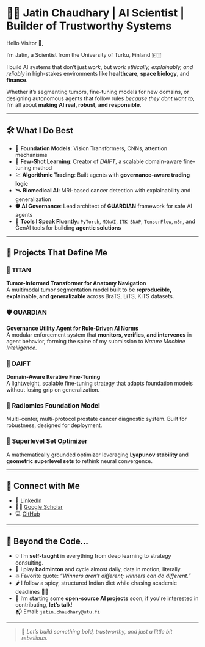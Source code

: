 # 👨‍🚀 Jatin Chaudhary | AI Scientist | Builder of Trustworthy Systems

Hello Visitor 👋, 

I’m Jatin, a Scientist from the University of Turku, Finland 🇫🇮  

I build AI systems that don’t just *work*, but *work ethically, explainably, and reliably* in high-stakes environments like **healthcare**, **space biology**, and **finance**.

Whether it’s segmenting tumors, fine-tuning models for new domains, or designing autonomous agents that follow rules *because they dont want to*, I’m all about **making AI real, robust, and responsible**.

----

## 🛠️ What I Do Best

- 🔬 **Foundation Models**: Vision Transformers, CNNs, attention mechanisms  
- 🧠 **Few-Shot Learning**: Creator of *DAIFT*, a scalable domain-aware fine-tuning method  
- 💹 **Algorithmic Trading**: Built agents with **governance-aware trading logic**  
- 🛰️ **Biomedical AI**: MRI-based cancer detection with explainability and generalization  
- 🛡️ **AI Governance**: Lead architect of **GUARDIAN** framework for safe AI agents  
- 🧰 **Tools I Speak Fluently**: `PyTorch`, `MONAI`, `ITK-SNAP`, `TensorFlow`, `n8n`, and GenAI tools for building **agentic solutions**

----

## 🚀 Projects That Define Me

### 🧠 TITAN  
**Tumor-Informed Transformer for Anatomy Navigation**  
A multimodal tumor segmentation model built to be **reproducible, explainable, and generalizable** across BraTS, LiTS, KiTS datasets.

### 🛡️ GUARDIAN  
**Governance Utility Agent for Rule-Driven AI Norms**  
A modular enforcement system that **monitors, verifies, and intervenes** in agent behavior, forming the spine of my submission to *Nature Machine Intelligence*.

### 🧬 DAIFT  
**Domain-Aware Iterative Fine-Tuning**  
A lightweight, scalable fine-tuning strategy that adapts foundation models without losing grip on generalization.

### 🧪 Radiomics Foundation Model  
Multi-center, multi-protocol prostate cancer diagnostic system. Built for robustness, designed for deployment.

### 🔁 Superlevel Set Optimizer  
A mathematically grounded optimizer leveraging **Lyapunov stability** and **geometric superlevel sets** to rethink neural convergence.

---

## 🔗 Connect with Me

- 💼 [LinkedIn](https://www.linkedin.com/in/jatinkchaudhary)
- 👨‍🔬 [Google Scholar](https://scholar.google.com/citations?user=JjzjD8kAAAAJ&hl=en&oi=ao)
- 💻 [GitHub](https://github.com/jatinkchaudhary)

---

## 🎯 Beyond the Code...

- 💡 I’m **self-taught** in everything from deep learning to strategy consulting.
- 🏸 I play **badminton** and cycle almost daily, data in motion, literally.
- 🔥 Favorite quote: *“Winners aren’t different; winners can do different.”*
- 🌶️ I follow a spicy, structured Indian diet while chasing academic deadlines 🧠💥
- 📂 I’m starting some **open-source AI projects** soon, if you're interested in contributing, **let’s talk**!  
  📬 Email: `jatin.chaudhary@utu.fi`

---

> 🤝 *Let’s build something bold, trustworthy, and just a little bit rebellious.*
